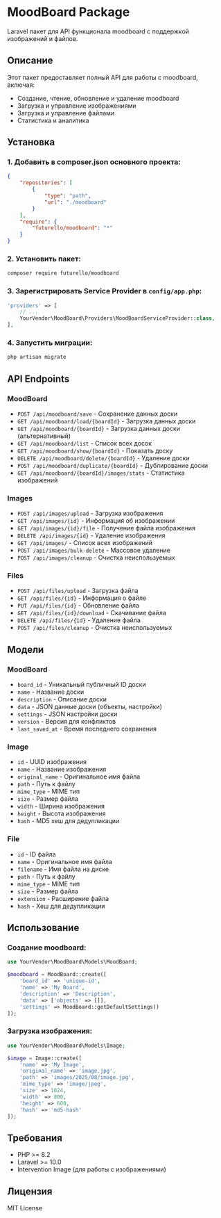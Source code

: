 # MoodBoard Package

Laravel пакет для API функционала moodboard с поддержкой изображений и файлов.

## Описание

Этот пакет предоставляет полный API для работы с moodboard, включая:
- Создание, чтение, обновление и удаление moodboard
- Загрузка и управление изображениями
- Загрузка и управление файлами
- Статистика и аналитика

## Установка

### 1. Добавить в composer.json основного проекта:

```json
{
    "repositories": [
        {
            "type": "path",
            "url": "./moodboard"
        }
    ],
    "require": {
        "futurello/moodboard": "*"
    }
}
```

### 2. Установить пакет:

```bash
composer require futurello/moodboard
```

### 3. Зарегистрировать Service Provider в `config/app.php`:

```php
'providers' => [
    // ...
    YourVendor\MoodBoard\Providers\MoodBoardServiceProvider::class,
],
```

### 4. Запустить миграции:

```bash
php artisan migrate
```

## API Endpoints

### MoodBoard

- `POST /api/moodboard/save` - Сохранение данных доски
- `GET /api/moodboard/load/{boardId}` - Загрузка данных доски
- `GET /api/moodboard/{boardId}` - Загрузка данных доски (альтернативный)
- `GET /api/moodboard/list` - Список всех досок
- `GET /api/moodboard/show/{boardId}` - Показать доску
- `DELETE /api/moodboard/delete/{boardId}` - Удаление доски
- `POST /api/moodboard/duplicate/{boardId}` - Дублирование доски
- `GET /api/moodboard/{boardId}/images/stats` - Статистика изображений

### Images

- `POST /api/images/upload` - Загрузка изображения
- `GET /api/images/{id}` - Информация об изображении
- `GET /api/images/{id}/file` - Получение файла изображения
- `DELETE /api/images/{id}` - Удаление изображения
- `GET /api/images/` - Список всех изображений
- `POST /api/images/bulk-delete` - Массовое удаление
- `POST /api/images/cleanup` - Очистка неиспользуемых

### Files

- `POST /api/files/upload` - Загрузка файла
- `GET /api/files/{id}` - Информация о файле
- `PUT /api/files/{id}` - Обновление файла
- `GET /api/files/{id}/download` - Скачивание файла
- `DELETE /api/files/{id}` - Удаление файла
- `POST /api/files/cleanup` - Очистка неиспользуемых

## Модели

### MoodBoard
- `board_id` - Уникальный публичный ID доски
- `name` - Название доски
- `description` - Описание доски
- `data` - JSON данные доски (объекты, настройки)
- `settings` - JSON настройки доски
- `version` - Версия для конфликтов
- `last_saved_at` - Время последнего сохранения

### Image
- `id` - UUID изображения
- `name` - Название изображения
- `original_name` - Оригинальное имя файла
- `path` - Путь к файлу
- `mime_type` - MIME тип
- `size` - Размер файла
- `width` - Ширина изображения
- `height` - Высота изображения
- `hash` - MD5 хеш для дедупликации

### File
- `id` - ID файла
- `name` - Оригинальное имя файла
- `filename` - Имя файла на диске
- `path` - Путь к файлу
- `mime_type` - MIME тип
- `size` - Размер файла
- `extension` - Расширение файла
- `hash` - Хеш для дедупликации

## Использование

### Создание moodboard:

```php
use YourVendor\MoodBoard\Models\MoodBoard;

$moodboard = MoodBoard::create([
    'board_id' => 'unique-id',
    'name' => 'My Board',
    'description' => 'Description',
    'data' => ['objects' => []],
    'settings' => MoodBoard::getDefaultSettings()
]);
```

### Загрузка изображения:

```php
use YourVendor\MoodBoard\Models\Image;

$image = Image::create([
    'name' => 'My Image',
    'original_name' => 'image.jpg',
    'path' => 'images/2025/08/image.jpg',
    'mime_type' => 'image/jpeg',
    'size' => 1024,
    'width' => 800,
    'height' => 600,
    'hash' => 'md5-hash'
]);
```

## Требования

- PHP >= 8.2
- Laravel >= 10.0
- Intervention Image (для работы с изображениями)

## Лицензия

MIT License
